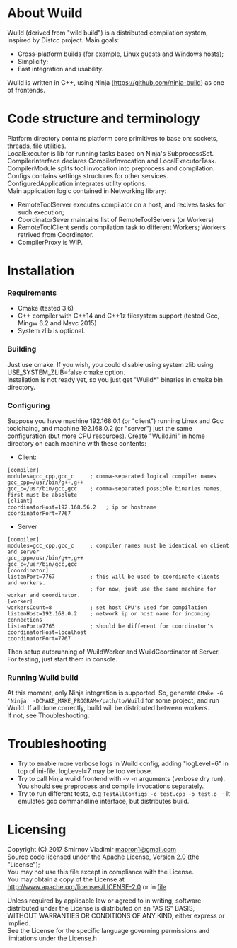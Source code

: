 # About Wuild
Wuild (derived from "wild build") is a distributed compilation system, inspired by Distcc project. Main goals:
- Cross-platform builds (for example, Linux guests and Windows hosts);
- Simplicity;
- Fast integration and usability.

Wuild is written in C++, using Ninja (<https://github.com/ninja-build>) as one of frontends. 

# Code structure and terminology
Platform directory contains platform core primitives to base on: sockets, threads, file utilities.  
LocalExecutor is lib for running tasks based on Ninja's SubprocessSet.  
CompilerInterface declares CompilerInvocation and LocalExecutorTask.  
CompilerModule splits tool invocation into preprocess and compilation.  
Configs contains settings structures for other services.  
ConfiguredApplication integrates utility options.  
Main application logic contained in Networking library:
- RemoteToolServer executes compilator on a host, and recives tasks for such execution;
- CoordinatorSever maintains list of RemoteToolServers (or Workers)
- RemoteToolClient sends compilation task to different Workers; Workers retrived from Coordinator.
- CompilerProxy is WIP.

# Installation
### Requirements 
- Cmake (tested 3.6)
- C++ compiler with C+\+14 and C+\+1z filesystem support (tested Gcc, Mingw 6.2 and Msvc 2015)
- System zlib is optional.

### Building
Just use cmake. If you wish, you could disable using system zlib using USE_SYSTEM_ZLIB=false cmake option.  
Installation is not ready yet, so you just get "Wuild*" binaries in cmake bin directory.

### Configuring
Suppose you have machine 192.168.0.1 (or "client") running Linux and Gcc toolchaing, and machine 192.168.0.2 (or "server") just the same configuration (but more CPU resources). Create "Wuild.ini" in home directory on each machine with these contents:
- Client:
```
[compiler]
modules=gcc_cpp,gcc_c     ; comma-separated logical compiler names
gcc_cpp=/usr/bin/g++,g++
gcc_c=/usr/bin/gcc,gcc    ; comma-separated possible binaries names, first must be absolute
[client]
coordinatorHost=192.168.56.2   ; ip or hostname
coordinatorPort=7767 
```
- Server
```
[compiler]
modules=gcc_cpp,gcc_c     ; compiler names must be identical on client and server
gcc_cpp=/usr/bin/g++,g++
gcc_c=/usr/bin/gcc,gcc 
[coordinator]
listenPort=7767           ; this will be used to coordinate clients and workers. 
                          ; for now, just use the same machine for worker and coordinator.
[worker]
workersCount=8            ; set host CPU's used for compilation
listenHost=192.168.0.2    ; network ip or host name for incoming connections
listenPort=7765           ; should be different for coordinator's
coordinatorHost=localhost 
coordinatorPort=7767 
```

Then setup autorunning of WuildWorker and WuildCoordinator at Server. For testing, just start them in console.

### Running Wuild build
At this moment, only Ninja integration is supported. So, generate ```CMake -G 'Ninja' -DCMAKE_MAKE_PROGRAM=/path/to/Wuild``` for some project, and run Wuild. If all done correctly, build will be distributed between workers.  
If not, see Thoubleshooting.

# Troubleshooting
- Try to enable more verbose logs in Wuild config, adding "logLevel=6" in top of ini-file. logLevel=7 may be too verbose.
- Try to call Ninja wuild frontend with -v -n arguments (verbose dry run). You should see preprocess and compile invocations separately.
- Try to run different tests, e.g ```TestAllConfigs -c test.cpp -o test.o ``` - it emulates gcc commandline interface, but distributes build.

# Licensing 
  Copyright (C) 2017 Smirnov Vladimir mapron1@gmail.com  
  Source code licensed under the Apache License, Version 2.0 (the "License");  
  You may not use this file except in compliance with the License.  
  You may obtain a copy of the License at http://www.apache.org/licenses/LICENSE-2.0 or in [file](COPYING-APACHE-2.0.txt)  

  Unless required by applicable law or agreed to in writing, software  
  distributed under the License is distributed on an "AS IS" BASIS,  
  WITHOUT WARRANTIES OR CONDITIONS OF ANY KIND, either express or implied.  
  See the License for the specific language governing permissions and  
  limitations under the License.h  
